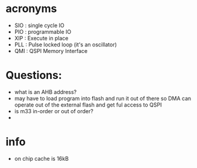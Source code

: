 # acronyms
- SIO : single cycle IO
- PIO : programmable IO
- XIP : Execute in place
- PLL : Pulse locked loop (it's an oscillator)
- QMI : QSPI Memory Interface




# Questions:
- what is an AHB address?
- may have to load program into flash and run it out of there so DMA can operate out of the external flash and get ful access to QSPI
- is m33 in-order or out of order?
- 


# info
- on chip cache is 16kB